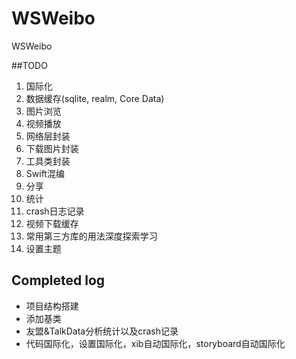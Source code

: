 # WSWeibo
WSWeibo

##TODO
 1. 国际化
 2. 数据缓存(sqlite, realm, Core Data)
 3. 图片浏览
 4. 视频播放
 5. 网络层封装
 6. 下载图片封装
 7. 工具类封装
 8. Swift混编
 9. 分享
 10. 统计
 11. crash日志记录
 12. 视频下载缓存
 13. 常用第三方库的用法深度探索学习
 14. 设置主题

## Completed log
 
 * 项目结构搭建
 * 添加基类
 * 友盟&TalkData分析统计以及crash记录
 * 代码国际化，设置国际化，xib自动国际化，storyboard自动国际化
 
 
 
 

